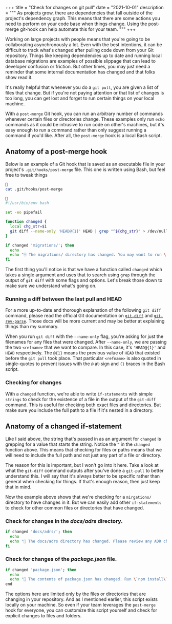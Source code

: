 +++
title = "Check for changes on git pull"
date = "2021-10-01"
description = """
As projects grow, there are dependencies that fall outside of the project's
dependency graph. This means that there are some actions you need to perform on
your code base when things change. Using the post-merge git-hook can help
automate this for your team.
"""
+++

Working on large projects with people means that you're going to be
collaborating asynchronously a lot. Even with the best intentions, it can be
difficult to track what's changed after pulling code down from your Git
repository. Things like keeping dependencies up to date and running local
database migrations are examples of possible slippage that can lead to developer
confusion or friction. But other times, you may just need a reminder that some
internal documentation has changed and that folks show read it.

It's really helpful that whenever you do a `git pull`, you are given a list of
files that change. But if you're not paying attention or that list of changes is
too long, you can get lost and forget to run certain things on your local
machine.

With a `post-merge` Git hook, you can run an arbitrary number of commands
whenever certain files or directories change. These examples only run `echo`
commands as it could be intrusive to run code on other's machines, but it's easy
enough to run a command rather than only suggest running a command if you'd
like. After all, the `post-merge` hook is a local Bash script.

## Anatomy of a post-merge hook

Below is an example of a Git hook that is saved as an executable file in your
project's `.git/hooks/post-merge` file. This one is written using Bash, but feel
free to tweak things

```bash

cat .git/hooks/post-merge
```

```bash

#!/usr/bin/env bash

set -eo pipefail

function changed {
  local chg_str=$1
  git diff --name-only 'HEAD@{1}' HEAD | grep "^${chg_str}" > /dev/null 2>&1
}

if changed 'migrations/'; then
  echo
  echo "🗄️ The migrations/ directory has changed. You may want to run \`make db_dev_migrate\`."
fi
```

The first thing you'll notice is that we have a function called `changed` which
takes a single argument and uses that to search using `grep` through the output
of `git diff` with some flags and options. Let's break those down to make sure
we understand what's going on.

### Running a diff between the last pull and HEAD

For a more up-to-date and thorough explanation of the following `git diff`
command, please read the official Git documentation on
[`git-diff`][git-diff-docs] and [`git-rev-parse`][git-rev-parse]. Those docs
will be more current and may be better at explaining things than my summary.

[git-diff-docs]: https://git-scm.com/docs/git-diff#Documentation/git-diff.txt---name-only
[git-rev-parse]: https://git-scm.com/docs/git-rev-parse#Documentation/git-rev-parse.txt-emltrefnamegtltngtemegemmaster1em

When you run `git diff` with the `--name-only` flag, you're asking for just the
filenames for any files that were changed. After `--name-only`, we are passing
the two `<refname>` that we want to compare. In this case, it's `'HEAD@{1}'` and
`HEAD` respectively. The `@{1}` means the previous value of `HEAD` that existed
before the `git pull` took place. That particular `<refname>` is also quoted in
single-quotes to prevent issues with the `@` at-sign and `{}` braces in the Bash
script.

### Checking for changes

With a `changed` function, we're able to write `if-statements` with simple
`strings` to check for the existence of a file in the output of the `git-diff`
command. This is useful for checking both exact files and directories. But make
sure you include the full path to a file if it's nested in a directory.

## Anatomy of a changed if-statement

Like I said above, the string that's passed in as an argument for `changed` is
grepping for a value that starts the string. Notice the `^` in the `changed`
function above. This means that checking for files or paths means that we will
need to include the full path and not just any part of a file or directory.

The reason for this is important, but I won't go into it here. Take a look at
what the `git-diff` command outputs after you've done a `git-pull` to better
understand this. I will say that it's always better to be specific rather than
general when checking for things. If that's enough reason, then just keep that
in mind.

Now the example above shows that we're checking for a `mirgations/` directory to
have changes in it. But we can easily add other `if-statements` to check for
other common files or directories that have changed.

### Check for changes in the _docs/adrs_ directory.

```bash
if changed 'docs/adrs/'; then
  echo
  echo "📄 The docs/adrs directory has changed. Please review any ADR changes."
fi

```

### Check for changes of the _package.json_ file.

```bash
if changed 'package.json'; then
  echo
  echo "🧰 The contents of package.json has changed. Run \`npm install\` or \`yarn\` to update your local dependencies."
end
```

The options here are limited only by the files or directories that are changing
in your repository. And as I mentioned earlier, this script exists locally on
your machine. So even if your team leverages the `post-merge` hook for everyone,
you can customize this script yourself and check for explicit changes to files
and folders.
